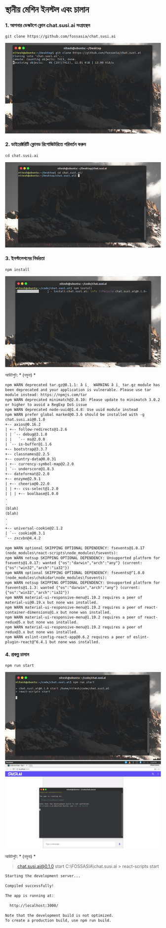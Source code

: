 # স্থানীয় মেশিন ইনস্টল এবং চালান

### 1. আপনার ডেস্কটপে ক্লোন chat.susi.ai সংগ্রহস্থল

`git clone https://github.com/fossasia/chat.susi.ai`

![git clone](./img/gitclone.png)

### 2. ডাইরেক্টরিটি ক্লোনড রিপোজিটরিতে পরিবর্তন করুন

`cd chat.susi.ai`

![cd](./img/cd.png)

### 3. ইনস্টলেশনের নির্ভরতা

`npm install`

![npm install](./img/npmistall.png)

আউটপুট: * (নমুনা) *


    npm WARN deprecated tar.gz@0.1.1: â ï¸  WARNING â ï¸ tar.gz module has been deprecated and your application is vulnerable. Please use tar module instead: https://npmjs.com/tar
    npm WARN deprecated minimatch@2.0.10: Please update to minimatch 3.0.2 or higher to avoid a RegExp DoS issue
    npm WARN deprecated node-uuid@1.4.8: Use uuid module instead
    npm WARN prefer global marked@0.3.6 should be installed with -g
    chat.susi.ai@0.1.0
    +-- axios@0.16.2
    | +-- follow-redirects@1.2.6
    | | `-- debug@3.1.0
    | |   `-- ms@2.0.0
    | `-- is-buffer@1.1.6
    +-- bootstrap@3.3.7
    +-- classnames@2.2.5
    +-- country-data@0.0.31
    | +-- currency-symbol-map@2.2.0
    | `-- underscore@1.8.3
    +-- dateformat@2.2.0
    +-- enzyme@2.9.1
    | +-- cheerio@0.22.0
    | | +-- css-select@1.2.0
    | | | +-- boolbase@1.0.0
    .
    .
    (blah)
    (blah)
    .
    .
    +-- universal-cookie@2.1.2
    | `-- cookie@0.3.1
    `-- zxcvbn@4.4.2
    
    npm WARN optional SKIPPING OPTIONAL DEPENDENCY: fsevents@1.0.17 (node_modules\react-scripts\node_modules\fsevents):
    npm WARN notsup SKIPPING OPTIONAL DEPENDENCY: Unsupported platform for fsevents@1.0.17: wanted {"os":"darwin","arch":"any"} (current: {"os":"win32","arch":"ia32"})
    npm WARN optional SKIPPING OPTIONAL DEPENDENCY: fsevents@^1.0.0 (node_modules\chokidar\node_modules\fsevents):
    npm WARN notsup SKIPPING OPTIONAL DEPENDENCY: Unsupported platform for fsevents@1.1.3: wanted {"os":"darwin","arch":"any"} (current: {"os":"win32","arch":"ia32"})
    npm WARN material-ui-responsive-menu@1.19.2 requires a peer of material-ui@0.19.x but none was installed.
    npm WARN material-ui-responsive-menu@1.19.2 requires a peer of react-container-dimensions@1.x but none was installed.
    npm WARN material-ui-responsive-menu@1.19.2 requires a peer of react-redux@5.x but none was installed.
    npm WARN material-ui-responsive-menu@1.19.2 requires a peer of redux@3.x but none was installed.
    npm WARN eslint-config-react-app@0.6.2 requires a peer of eslint-plugin-react@^6.4.1 but none was installed.
    
### 4. প্রকল্প চালান
    
`npm run start`

![run start](./img/run.png)
![run start](./img/run2.png)

আউটপুট: * (নমুনা) *

> chat.susi.ai@0.1.0 start C:\FOSSASIA\chat.susi.ai
    > react-scripts start
    
    Starting the development server...
    
    Compiled successfully!
    
    The app is running at:
    
      http://localhost:3000/
    
    Note that the development build is not optimized.
    To create a production build, use npm run build.
